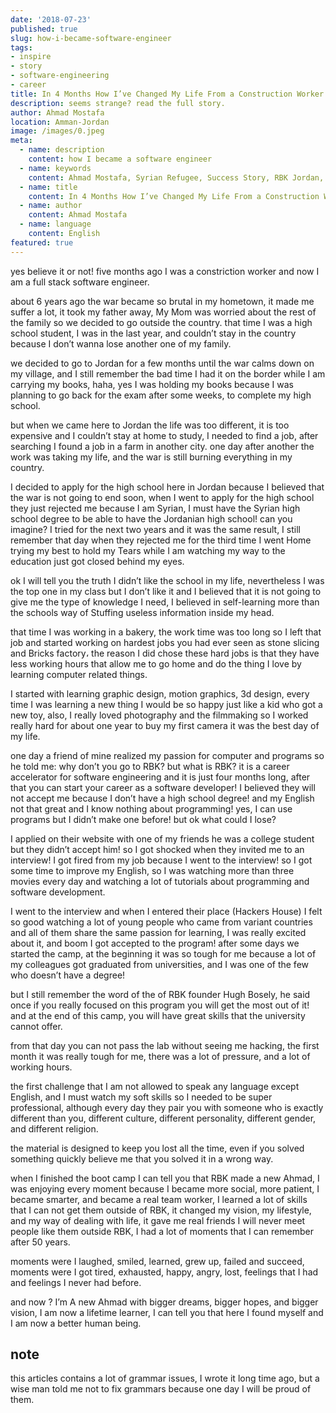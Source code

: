 ```yaml
---
date: '2018-07-23'
published: true
slug: how-i-became-software-engineer
tags:
- inspire
- story
- software-engineering
- career
title: In 4 Months How I’ve Changed My Life From a Construction Worker To a Software Engineer
description: seems strange? read the full story.
author: Ahmad Mostafa
location: Amman-Jordan
image: /images/0.jpeg
meta:
  - name: description
    content: how I became a software engineer
  - name: keywords
    content: Ahmad Mostafa, Syrian Refugee, Success Story, RBK Jordan, software engineer, RebootKamp, how to become a software engineer in 4 months, career change, learn web development
  - name: title
    content: In 4 Months How I’ve Changed My Life From a Construction Worker To a Software Engineer
  - name: author
    content: Ahmad Mostafa
  - name: language
    content: English
featured: true
---
```



yes believe it or not! five months ago I was a constriction worker and now I am a full stack software engineer.

about 6 years ago the war became so brutal in my hometown, it made me suffer a lot, it took my father away,
My Mom was worried about the rest of the family so we decided to go outside the country.
that time I was a high school student, I was in the last year, and couldn’t stay in the country because I don’t wanna lose another one of my family.

we decided to go to Jordan for a few months until the war calms down on my village, and I still remember the bad time I had it on the border while I am carrying my books, haha, yes I was holding my books because I was planning to go back for the exam after some weeks, to complete my high school.

but when we came here to Jordan the life was too different, it is too expensive and I couldn’t stay at home to study, I needed to find a job, after searching I found a job in a farm in another city.
one day after another the work was taking my life, and the war is still burning everything in my country.

I decided to apply for the high school here in Jordan because I believed that the war is not going to end soon, when I went to apply for the high school they just rejected me because I am Syrian, I must have the Syrian high school degree to be able to have the Jordanian high school! can you imagine?
I tried for the next two years and it was the same result, I still remember that day when they rejected me for the third time I went Home trying my best to hold my Tears while I am watching my way to the education just got closed behind my eyes.

ok I will tell you the truth I didn’t like the school in my life, nevertheless I was the top one in my class but I don’t like it and I believed that it is not going to give me the type of knowledge I need, I believed in self-learning more than the schools way of Stuffing useless information inside my head.

that time I was working in a bakery, the work time was too long so I left that job and started working on hardest jobs you had ever seen as stone slicing and Bricks factory، the reason I did chose these hard jobs is that they have less working hours that allow me to go home and do the thing I love by learning computer related things.

I started with learning graphic design, motion graphics, 3d design, every time I was learning a new thing I would be so happy just like a kid who got a new toy,
also, I really loved photography and the filmmaking so I worked really hard for about one year to buy my first camera it was the best day of my life.

one day a friend of mine realized my passion for computer and programs so he told me: why don’t you go to RBK? but what is RBK? it is a career accelerator for software engineering and it is just four months long, after that you can start your career as a software developer!
I believed they will not accept me because I don’t have a high school degree! and my English not that great and I know nothing about programming! yes, I can use programs but I didn’t make one before! but ok what could I lose?

I applied on their website with one of my friends he was a college student but they didn’t accept him! so I got shocked when they invited me to an interview!
I got fired from my job because I went to the interview! so I got some time to improve my English, so I was watching more than three movies every day and watching a lot of tutorials about programming and software development.

I went to the interview and when I entered their place (Hackers House) I felt so good watching a lot of young people who came from variant countries and all of them share the same passion for learning, I was really excited about it, and boom I got accepted to the program!
after some days we started the camp, at the beginning it was so tough for me because a lot of my colleagues got graduated from universities, and I was one of the few who doesn’t have a degree!

but I still remember the word of the of RBK founder Hugh Bosely, he said once if you really focused on this program you will get the most out of it! and at the end of this camp, you will have great skills that the university cannot offer.

from that day you can not pass the lab without seeing me hacking, the first month it was really tough for me, there was a lot of pressure, and a lot of working hours.

the first challenge that I am not allowed to speak any language except English, and I must watch my soft skills so I needed to be super professional, although every day they pair you with someone who is exactly different than you, different culture, different personality, different gender, and different religion.

the material is designed to keep you lost all the time, even if you solved something quickly believe me that you solved it in a wrong way.

when I finished the boot camp I can tell you that RBK made a new Ahmad, I was enjoying every moment because I became more social, more patient, I became smarter, and became a real team worker, I learned a lot of skills that I can not get them outside of RBK, it changed my vision, my lifestyle, and my way of dealing with life, it gave me real friends I will never meet people like them outside RBK, I had a lot of moments that I can remember after 50 years.

moments were I laughed, smiled, learned, grew up, failed and succeed, moments were I got tired, exhausted, happy, angry, lost, feelings that I had and feelings I never had before.

and now ? I’m A new Ahmad with bigger dreams, bigger hopes, and bigger vision, I am now a lifetime learner, I can tell you that here I found myself and I am now a better human being.

## note

this articles contains a lot of grammar issues, I wrote it long time ago, but a wise man told me not to fix grammars because one day I will be proud of them.
